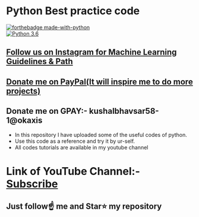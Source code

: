 # Python Best practice code

[![forthebadge made-with-python](http://ForTheBadge.com/images/badges/made-with-python.svg)](https://www.python.org/)                 
[![Python 3.6](https://img.shields.io/badge/python-3.6-blue.svg)](https://www.python.org/downloads/release/python-360/)   

## [Follow us on Instagram for Machine Learning Guidelines & Path](https://www.instagram.com/machine_learning_hub.ai/)
## [Donate me on PayPal(It will inspire me to do more projects)](https://www.paypal.me/spidy1820)
## Donate me on GPAY:- kushalbhavsar58-1@okaxis

- In this repository I have uploaded some of the useful codes of python.
- Use this code as a reference and try it by ur-self.
- All codes tutorials are available in my youtube channel

# Link of YouTube Channel:- [Subscribe](https://www.youtube.com/channel/UCgyQ4pSntDf9hw9Rv4hmNBA)



## Just follow☝️ me and Star⭐ my repository 
